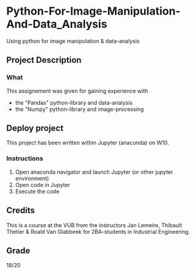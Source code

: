 # Python-For-Image-Manipulation-And-Data_Analysis
Using python for image manipulation & data-analysis

## Project Description

### What
This assignement was given for gaining experience with 
- the "Pandas" python-library and data-analysis
- the "Numpy" python-library and image-processing

## Deploy project
This project has been written within Jupyter (anaconda) on W10.

### Instructions
1. Open anaconda navigator and launch Jupyter (or other jupyter environment)
2. Open code in Jupyter
3. Execute the code

## Credits 
This is a course at the VUB from the instructors Jan Lemeire, Thibault Thetier & Roald Van Glabbeek for 2BA-students in Industrial Engineering.

## Grade
18/20
